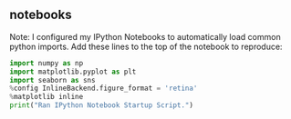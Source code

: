 notebooks
---

Note: I configured my IPython Notebooks to automatically load common python imports.  Add these lines to the top of the notebook to reproduce:

```python
import numpy as np
import matplotlib.pyplot as plt
import seaborn as sns
%config InlineBackend.figure_format = 'retina'
%matplotlib inline
print("Ran IPython Notebook Startup Script.")
```